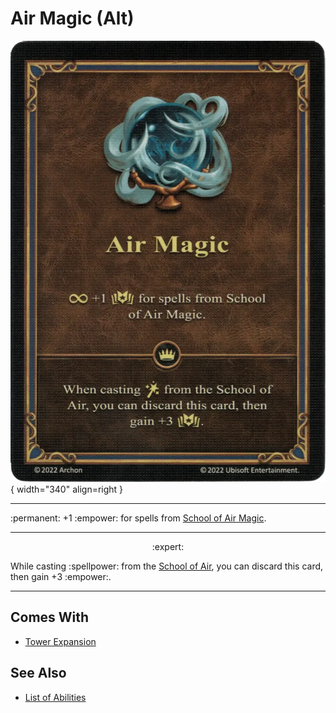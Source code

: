 # Air Magic (Alt)

![Ambassador's Sash](../assets/skills-air_magic.webp){ width="340" align=right }
___
:permanent: +1 :empower: for spells from [School of Air Magic](../spells/school_of_air_magic.md).
___
<p style="text-align: center;" markdown> :expert: </p>

While casting :spellpower: from the [School of Air](../spells/school_of_air_magic.md), you can discard this card, then gain +3 :empower:.
___


## Comes With

- [Tower Expansion](../content.md)


## See Also

- [List of Abilities](../abilities.md)
